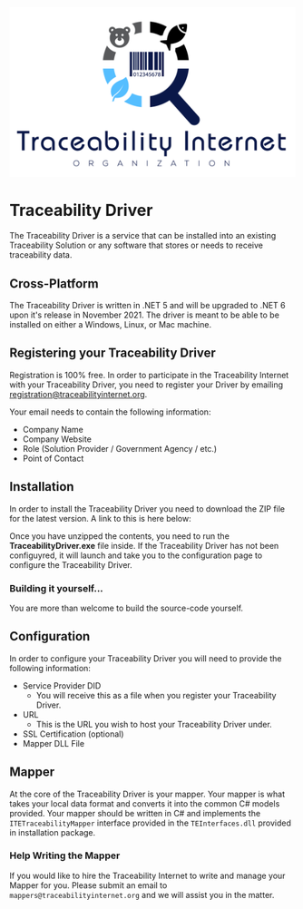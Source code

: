 ![](https://github.com/TraceabilityInternet/TraceabilityDriver/raw/main/Images/Traceability%20Internet%20Organization-A2-cropped.png)

# Traceability Driver

The Traceability Driver is a service that can be installed into an existing Traceability Solution or any software that stores or needs to receive traceability data.

## Cross-Platform
The Traceability Driver is written in .NET 5 and will be upgraded to .NET 6 upon it's release in November 2021. The driver is meant to be able to be installed on either a Windows, Linux, or Mac machine.

## Registering your Traceability Driver
Registration is 100% free. In order to participate in the Traceability Internet with your Traceability Driver, you need to register your Driver by emailing registration@traceabilityinternet.org. 

Your email needs to contain the following information:

- Company Name
- Company Website
- Role (Solution Provider / Government Agency / etc.)
- Point of Contact

## Installation
In order to install the Traceability Driver you need to download the ZIP file for the latest version. A link to this is here below:

Once you have unzipped the contents, you need to run the **TraceabilityDriver.exe** file inside. If the Traceability Driver has not been configuyred, it will launch and take you to the configuration page to configure the Traceability Driver.

### Building it yourself...
You are more than welcome to build the source-code yourself.

## Configuration
In order to configure your Traceability Driver you will need to provide the following information:

- Service Provider DID
  - You will receive this as a file when you register your Traceability Driver.
- URL
  - This is the URL you wish to host your Traceability Driver under.
- SSL Certification (optional)
- Mapper DLL File

## Mapper
At the core of the Traceability Driver is your mapper. Your mapper is what takes your local data format and converts it into the common C# models provided. Your mapper should be written in C# and implements the `ITETraceabilityMapper` interface provided in the `TEInterfaces.dll` provided in installation package. 

### Help Writing the Mapper
If you would like to hire the Traceability Internet to write and manage your Mapper for you. Please submit an email to `mappers@traceabilityinternet.org` and we will assist you in the matter.
